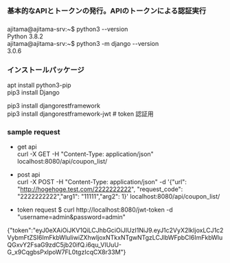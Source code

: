 ### 基本的なAPIとトークンの発行。APIのトークンによる認証実行



### 
ajitama@ajitama-srv:~$ python3 --version  
Python 3.8.2  
ajitama@ajitama-srv:~$ python3 -m django --version  
3.0.6  


### インストールパッケージ
apt install python3-pip  
pip3 install Django  

pip3 install djangorestframework  
pip3 install djangorestframework-jwt # token 認証用  

### sample request

- get api  
curl -X GET  -H "Content-Type: application/json"  localhost:8080/api/coupon_list/  

- post api  
curl -X POST  -H "Content-Type: application/json" -d '{"url": "http://hogehoge.test.com/2222222222", "request_code": "2222222222","arg1": "11111","arg2": 1}' localhost:8080/api/coupon_list/


- token request
$ curl http://localhost:8080/jwt-token -d "username=admin&password=admin"

{"token":"eyJ0eXAiOiJKV1QiLCJhbGciOiJIUzI1NiJ9.eyJ1c2VyX2lkIjoxLCJ1c2VybmFtZSI6ImFkbWluIiwiZXhwIjoxNTkxNTgwNTgzLCJlbWFpbCI6ImFkbWluQGxvY2FsaG9zdC5jb20ifQ.i6qu_VIUuU-G_x9CqgbsPxlpoW7FL0tgzIcqCX8r33M"}
